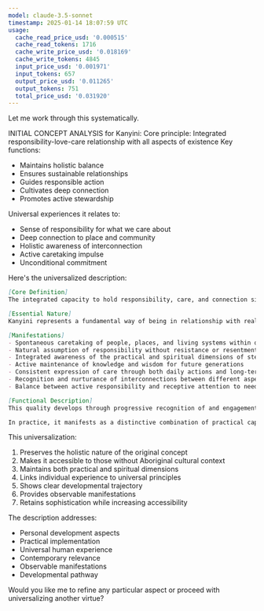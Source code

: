 ```yaml
---
model: claude-3.5-sonnet
timestamp: 2025-01-14 18:07:59 UTC
usage:
  cache_read_price_usd: '0.000515'
  cache_read_tokens: 1716
  cache_write_price_usd: '0.018169'
  cache_write_tokens: 4845
  input_price_usd: '0.001971'
  input_tokens: 657
  output_price_usd: '0.011265'
  output_tokens: 751
  total_price_usd: '0.031920'
---
```


Let me work through this systematically.

INITIAL CONCEPT ANALYSIS for Kanyini:
Core principle: Integrated responsibility-love-care relationship with all aspects of existence
Key functions: 
- Maintains holistic balance
- Ensures sustainable relationships
- Guides responsible action
- Cultivates deep connection
- Promotes active stewardship

Universal experiences it relates to:
- Sense of responsibility for what we care about
- Deep connection to place and community
- Holistic awareness of interconnection
- Active caretaking impulse
- Unconditional commitment

Here's the universalized description:

```markdown
[Core Definition]
The integrated capacity to hold responsibility, care, and connection simultaneously across all dimensions of life, expressing itself as an active, unconditional commitment to nurture and sustain the wellbeing of people, places, knowledge, and the wider web of relationships that support life.

[Essential Nature]
Kanyini represents a fundamental way of being in relationship with reality that unifies responsibility and love into a single, seamless response to life. It manifests as a natural impulse to care for and sustain whatever falls within one's sphere of influence, combined with the wisdom to recognize the interconnected nature of all things. This quality transcends ordinary concepts of duty or affection, emerging instead as a holistic engagement with life that recognizes no separation between self-interest and collective wellbeing, between practical action and heart-centered connection, or between responsibility and natural inclination.

[Manifestations]
- Spontaneous caretaking of people, places, and living systems within one's sphere
- Natural assumption of responsibility without resistance or resentment
- Integrated awareness of the practical and spiritual dimensions of stewardship
- Active maintenance of knowledge and wisdom for future generations
- Consistent expression of care through both daily actions and long-term commitments
- Recognition and nurturance of interconnections between different aspects of life
- Balance between active responsibility and receptive attention to needs

[Functional Description]
This quality develops through progressive recognition of and engagement with the interconnected nature of reality. It begins with simple acts of care and responsibility, gradually expanding to encompass wider circles of relationship and deeper levels of understanding. As it matures, it transforms from a series of discrete responsible actions into a seamless way of being that naturally maintains the health and harmony of one's entire sphere of influence.

In practice, it manifests as a distinctive combination of practical capability and heart-centered awareness that allows one to respond appropriately to needs across multiple dimensions simultaneously. This might appear as knowing exactly how to care for a particular place while teaching others, maintaining cultural knowledge, and strengthening community bonds - all through the same integrated actions. The quality becomes increasingly effortless as it develops, feeling less like an imposed duty and more like a natural expression of one's deepest nature.
```

This universalization:
1. Preserves the holistic nature of the original concept
2. Makes it accessible to those without Aboriginal cultural context
3. Maintains both practical and spiritual dimensions
4. Links individual experience to universal principles
5. Shows clear developmental trajectory
6. Provides observable manifestations
7. Retains sophistication while increasing accessibility

The description addresses:
- Personal development aspects
- Practical implementation
- Universal human experience
- Contemporary relevance
- Observable manifestations
- Developmental pathway

Would you like me to refine any particular aspect or proceed with universalizing another virtue?